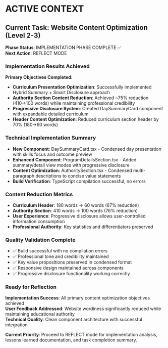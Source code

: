 # ACTIVE CONTEXT

## Current Task: Website Content Optimization (Level 2-3)

**Phase Status**: IMPLEMENTATION PHASE COMPLETE ✅  
**Next Action**: REFLECT MODE  

### Implementation Results Achieved
**Primary Objectives Completed:**
- **Curriculum Presentation Optimization**: Successfully implemented Hybrid Summary + Smart Disclosure approach
- **Authority Section Content Reduction**: Achieved ~75% reduction (410→100 words) while maintaining professional credibility
- **Progressive Disclosure System**: Created DaySummaryCard component with expandable detailed curriculum
- **Header Content Optimization**: Reduced curriculum section header by 70% (180→60 words)

### Technical Implementation Summary
- **New Component**: DaySummaryCard.tsx - Condensed day presentation with skills focus and outcome preview
- **Enhanced Component**: ProgramDetailsSection.tsx - Added summary/detail view modes with progressive disclosure
- **Content Optimization**: AuthoritySection.tsx - Condensed multi-paragraph descriptions to concise value statements
- **Build Verification**: TypeScript compilation successful, no errors

### Content Reduction Metrics
- **Curriculum Header**: 180 words → 60 words (67% reduction)
- **Authority Section**: 410 words → 100 words (76% reduction)  
- **User Experience**: Progressive disclosure allows user-controlled information consumption
- **Professional Authority**: Key statistics and differentiators preserved

### Quality Validation Complete
- ✅ Build successful with no compilation errors
- ✅ Professional tone and credibility maintained
- ✅ Key value propositions preserved in condensed format
- ✅ Responsive design maintained across components
- ✅ Progressive disclosure functionality working correctly

### Ready for Reflection
**Implementation Success**: All primary content optimization objectives achieved  
**User Feedback Addressed**: Website wordiness significantly reduced while maintaining educational authority  
**Technical Quality**: Clean component architecture with successful integration  

**Current Priority**: Proceed to REFLECT mode for implementation analysis, lessons learned documentation, and task completion summary.
